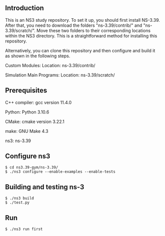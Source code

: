 
## Introduction
This is an NS3 study repository. To set it up, you should first install NS-3.39. After that, you need to download the folders "ns-3.39/contrib/" and "ns-3.39/scratch/". Move these two folders to their corresponding locations within the NS3 directory. This is a straightforward method for installing this repository.

Alternatively, you can clone this repository and then configure and build it as shown in the following steps. 

Custom Modules:
Location: ns-3.39/contrib/

Simulation Main Programs:
Location: ns-3.39/scratch/

## Prerequisites
C++ compiler: gcc version 11.4.0

Python: Python 3.10.6

CMake: cmake version 3.22.1

make: GNU Make 4.3

ns3: ns-3.39

## Configure ns3
```
$ cd ns3.39-gym/ns-3.39/
$ ./ns3 configure --enable-examples --enable-tests
```

## Building and testing ns-3

```
$ ./ns3 build
$ ./test.py
```
## Run

```
$ ./ns3 run first
```